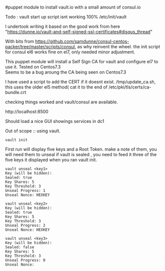#puppet module to install vault.io with a small amount of consul.io

Todo : vault start up script isnt working 100%  /etc/init/vault

I undertook writing it based on the good work from here 
"https://dunne.io/vault-and-self-signed-ssl-certificates#disqus_thread"

With bits from https://github.com/samdunne/consul-centos-packer/tree/master/scripts/consul, as why reinvent the wheel.  the init script for consul el6 works fine on el7, only needed minor adjustment.

This puppet module will install a Self Sign CA for vault and configure el7 to use it.  Tested on Centos7.3  
Seems to be a bug aroung the CA being seen on Centos7.3  

I have used a script to add the CERT if it doesnt exist. /tmp/update_ca.sh, this uses the older el5 method( cat it to the end of /etc/pki/tls/certs/ca-bundle.crt


checking things worked and vault/consul are available.

http://localhost:8500

Should load a nice GUI showings services in dc1

Out of scope :: using vault.

```
vault init 
```
First run will display five keys and a Root Token.  make a note of them, you will need them to unseal
if vault is sealed , you need to feed it three of the five keys it displayed when you ran vault init.
```
vault unseal <key1>
Key (will be hidden): 
Sealed: true
Key Shares: 5
Key Threshold: 3
Unseal Progress: 1
Unseal Nonce: HEXKEY

vault unseal <key2>
Key (will be hidden): 
Sealed: true
Key Shares: 5
Key Threshold: 3
Unseal Progress: 2
Unseal Nonce: HEXKEY

vault unseal <key3>
Key (will be hidden): 
Sealed: false
Key Shares: 5
Key Threshold: 3
Unseal Progress: 0
Unseal Nonce: 
```
